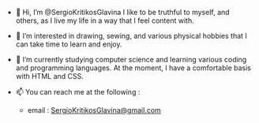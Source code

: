 - 👋 Hi, I’m @SergioKritikosGlavina
   I like to be truthful to myself, and others, as I live my life in a way that I feel content with.
   
- 👀 I’m interested in drawing, sewing, and various physical hobbies that I can take time to learn and enjoy.

- 🌱 I’m currently studying computer science and learning various coding and programming languages. 
   At the moment, I have a comfortable basis with HTML and CSS.

- 📫 You can reach me at the following :
   - email : SergioKritikosGlavina@gmail.com

<!---
SergioKritikosGlavina/SergioKritikosGlavina is a ✨ special ✨ repository because its `README.md` (this file) appears on your GitHub profile.
You can click the Preview link to take a look at your changes.
--->
